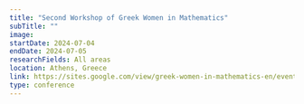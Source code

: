 ```yaml
---
title: "Second Workshop of Greek Women in Mathematics"
subTitle: ""
image:
startDate: 2024-07-04
endDate: 2024-07-05
researchFields: All areas
location: Athens, Greece
link: https://sites.google.com/view/greek-women-in-mathematics-en/events/second-gwm-workshop
type: conference
---
```

